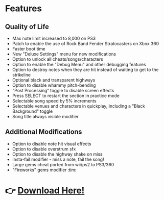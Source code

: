 # Features

## Quality of Life
* Max note limit increased to 8,000 on PS3
* Patch to enable the use of Rock Band Fender Stratocasters on Xbox 360
* Faster boot time
* New "Deluxe Settings" menu for new modifications
* Option to unlock all cheats/songs/characters
* Option to enable the "Debug Menu" and other debugging features
* Option to destroy notes when they are hit instead of waiting to get to the strikeline
* Optional black and transparent highways
* Option to disable whammy pitch-bending
* "Post Processing" toggle to disable screen effects
* Press SELECT to restart the section in practice mode
* Selectable song speed by 5% increments
* Selectable venues and characters in quickplay, including a "Black Background" toggle
* Song title always visible modifier

## Additional Modifications
* Option to disable note hit visual effects
* Option to disable overstrum sfx
* Option to disable the highway shake on miss
* Insta-fail modifier - miss a note, fail the song!
* Large gems cheat ported from wii/ps2 to PS3/360
* "Fireworks" gems modifier :tim:

# 👉 [Download Here!](https://github.com/nsneverhax/guitar-hero-3-deluxe#%EF%B8%8F-what-youll-need)
